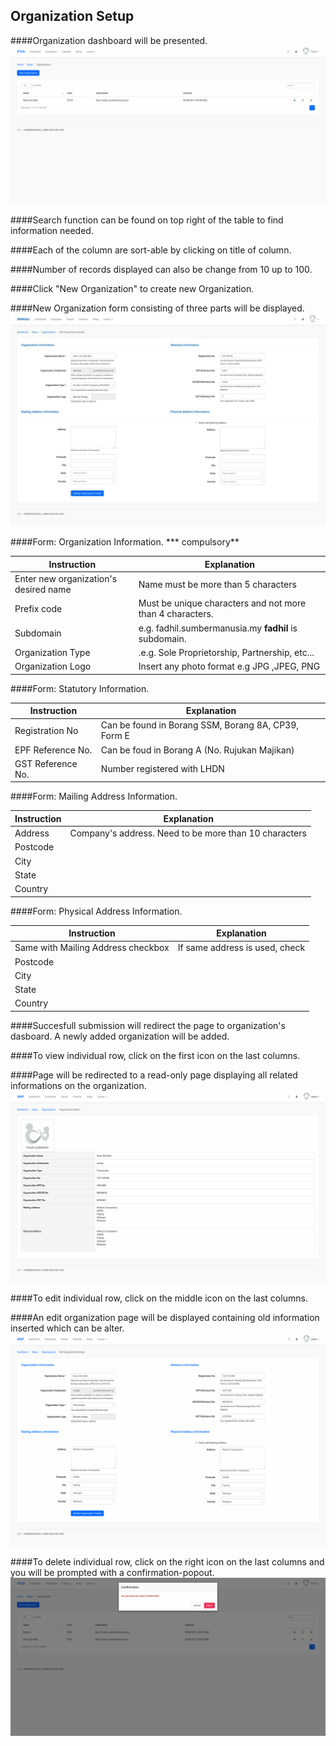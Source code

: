 ## Organization Setup


####Organization dashboard will be presented.
![Organization Dashboard](/Images/Organization/organization_dashboard.png)

####Search function can be found on top right of the table to find information needed.

####Each of the column are sort-able by clicking on title of column.

####Number of records displayed can also be change from 10 up to 100.

####Click "New Organization" to create new Organization.

####New Organization form consisting of three parts will be displayed.
![Organization Form](/Images/Organization/Organization.jpg)

####Form: Organization Information. *** compulsory**

| Instruction  | Explanation |
| ------------- | ------------- |
| Enter new organization's desired name | Name must be more than 5 characters |
| Prefix code  | Must be unique characters and not more than 4 characters. |
| Subdomain  | e.g. fadhil.sumbermanusia.my __fadhil__ is subdomain.  |
| Organization Type | .e.g. Sole Proprietorship, Partnership, etc...  |
| Organization Logo  |  Insert any photo format e.g JPG ,JPEG, PNG |


####Form: Statutory Information.

| Instruction  | Explanation |
| ------------- | ------------- |
| Registration No | Can be found in Borang SSM, Borang 8A, CP39, Form E |
| EPF Reference No.  | Can be foud in Borang A (No. Rujukan Majikan) |
| GST Reference No. | Number registered with LHDN  |

####Form: Mailing Address Information.

| Instruction  | Explanation |
| ------------- | ------------- |
| Address | Company's address. Need to be more than 10 characters |
| Postcode  | |
| City | |
| State | |
| Country | ||

####Form: Physical Address Information.

| Instruction  | Explanation |
| ------------- | ------------- |
| Same with Mailing Address checkbox | If same address is used, check |
| Postcode  | |
| City | |
| State | |
| Country | ||

####Succesfull submission will redirect the page to organization's dasboard. A newly added organization will be added.

####To view individual row, click on the first icon on the last columns.

####Page will be redirected to a read-only page displaying all related informations on the organization.
![Organization Show](/Images/Organization/organization_show.png)

####To edit individual row, click on the middle icon on the last columns.

####An edit organization page will be displayed containing old information inserted which can be alter.
![Organization Edit](/Images/Organization/organization_edit.png)

####To delete individual row, click on the right icon on the last columns and you will be prompted with a confirmation-popout.
![Organization Delete](/Images/Organization/organization_delete.png)

